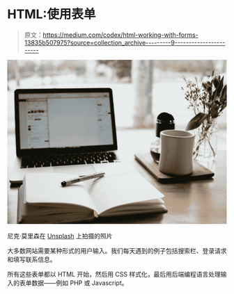 # HTML:使用表单

> 原文：<https://medium.com/codex/html-working-with-forms-13835b507975?source=collection_archive---------9----------------------->

![](img/ee3a0bca76dc2a91ac6bf36923a3001e.png)

尼克·莫里森在 [Unsplash](https://unsplash.com?utm_source=medium&utm_medium=referral) 上拍摄的照片

大多数网站需要某种形式的用户输入。我们每天遇到的例子包括搜索栏、登录请求和填写联系信息。

所有这些表单都以 HTML 开始，然后用 CSS 样式化，最后用后端编程语言处理输入的表单数据——例如 PHP 或 Javascript。